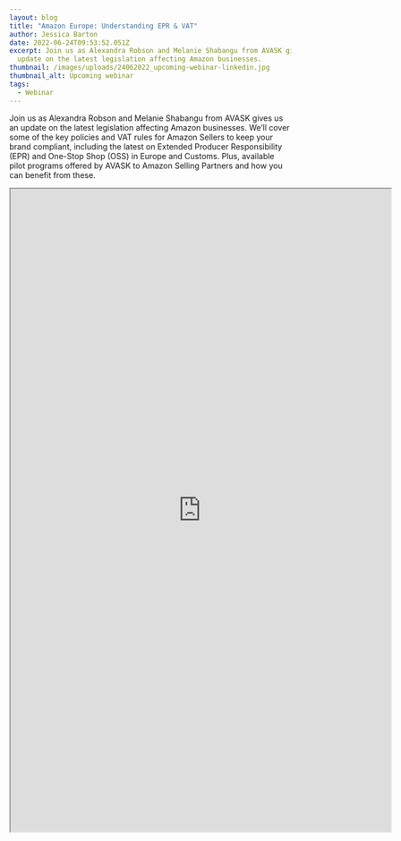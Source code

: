 ```yaml
---
layout: blog
title: "Amazon Europe: Understanding EPR & VAT"
author: Jessica Barton
date: 2022-06-24T09:53:52.051Z
excerpt: Join us as Alexandra Robson and Melanie Shabangu from AVASK gives us an
  update on the latest legislation affecting Amazon businesses.
thumbnail: /images/uploads/24062022_upcoming-webinar-linkedin.jpg
thumbnail_alt: Upcoming webinar
tags:
  - Webinar
---
```

<!--StartFragment-->

Join us as Alexandra Robson and Melanie Shabangu from AVASK gives us an update on the latest legislation affecting Amazon businesses. We’ll cover some of the key policies and VAT rules for Amazon Sellers to keep your brand compliant, including the latest on Extended Producer Responsibility (EPR) and One-Stop Shop (OSS) in Europe and Customs. Plus, available pilot programs offered by AVASK to Amazon Selling Partners and how you can benefit from these.  

<iframe src="https://us02web.zoom.us/webinar/register/WN_lFFIhTfXREKeaCyu4OEjOw" width="680" height="1150"></iframe>

<!--EndFragment-->